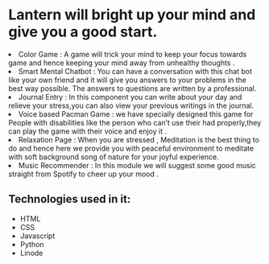 # Lantern will bright up your mind and give you a good start.
<li>Color Game : A game will trick your mind to keep your focus towards game and hence keeping your mind away from unhealthy thoughts .</li>
<li>Smart Mental Chatbot : You can have a conversation with this chat bot like your own friend and it will give you answers to your problems in the best way possible. The answers to questions are written by a professional.</li>
<li>Journal Entry : In this component you can write about your day and relieve your stress,you can also view your previous writings in the journal.</li>
<li>Voice based Pacman Game : we have specially designed this game for People with disabilities like the person who can’t use their had properly,they can play the game with their voice and enjoy it .</li>
<li>Relaxation Page : When you are stressed , Meditation is the best thing to do and hence here we provide you with peaceful environment to meditate with soft background song of nature for your joyful experience.</li>
<li>Music Recommender : In this module we will suggest some good music straight from Spotify to cheer up your mood .</li>

## Technologies used in it:
- HTML
- CSS
- Javascript
- Python
- Linode
